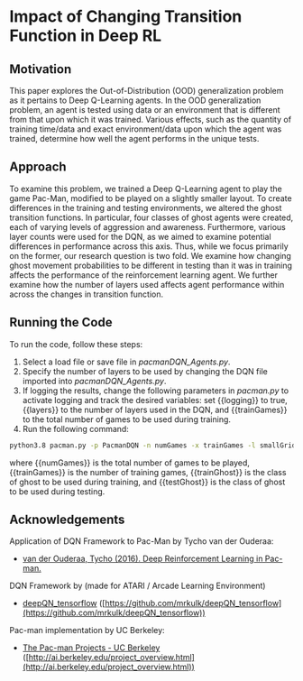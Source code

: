 # Impact of Changing Transition Function in Deep RL

## Motivation
This paper explores the Out-of-Distribution (OOD) generalization problem as it pertains to Deep Q-Learning agents. In the OOD generalization problem, an agent is tested using data or an environment that is different from that upon which it was trained. Various effects, such as the quantity of training time/data and exact environment/data upon which the agent was trained, determine how well the agent performs in the unique tests. 

## Approach
To examine this problem, we trained a Deep Q-Learning agent to play the game Pac-Man, modified to be played on a slightly smaller layout. To create differences in the training and testing environments, we altered the ghost transition functions. In particular, four classes of ghost agents were created, each of varying levels of aggression and awareness. Furthermore, various layer counts were used for the DQN, as we aimed to examine potential differences in performance across this axis. Thus, while we focus primarily on the former, our research question is two fold. We examine how changing ghost movement probabilities to be different in testing than it was in training affects the performance of the reinforcement learning agent. We further examine how the number of layers used affects agent performance within across the changes in transition function. 

## Running the Code
To run the code, follow these steps:
1. Select a load file or save file in *pacmanDQN_Agents.py*. 
2. Specify the number of layers to be used by changing the DQN file imported into *pacmanDQN_Agents.py*.
3. If logging the results, change the following parameters in *pacman.py* to activate logging and track the desired variables: set {{logging}} to true, {{layers}} to the number of layers used in the DQN, and {{trainGames}} to the total number of games to be used during training. 
4. Run the following command:

 ```bash
 python3.8 pacman.py -p PacmanDQN -n numGames -x trainGames -l smallGrid -g trainGhost -s testGhost 
 ```
where {{numGames}} is the total number of games to be played, {{trainGames}} is the number of training games, {{trainGhost}} is the class of ghost to be used during training, and {{testGhost}} is the class of ghost to be used during testing. 

## Acknowledgements

Application of DQN Framework to Pac-Man by Tycho van der Ouderaa:
* [van der Ouderaa, Tycho (2016). Deep Reinforcement Learning in Pac-man.](https://moodle.umons.ac.be/pluginfile.php/404484/mod_folder/content/0/Pacman_DQN.pdf)

DQN Framework by  (made for ATARI / Arcade Learning Environment)
* [deepQN_tensorflow](https://github.com/mrkulk/deepQN_tensorflow) ([https://github.com/mrkulk/deepQN_tensorflow](https://github.com/mrkulk/deepQN_tensorflow))

Pac-man implementation by UC Berkeley:
* [The Pac-man Projects - UC Berkeley](http://ai.berkeley.edu/project_overview.html) ([http://ai.berkeley.edu/project_overview.html](http://ai.berkeley.edu/project_overview.html))